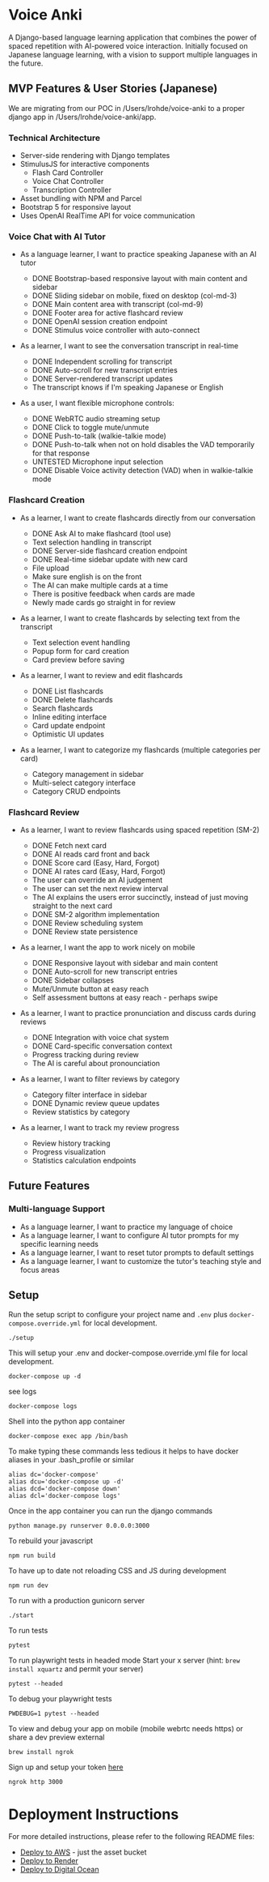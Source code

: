 # Voice Anki

A Django-based language learning application that combines the power of spaced repetition with AI-powered voice interaction. Initially focused on Japanese language learning, with a vision to support multiple languages in the future.

## MVP Features & User Stories (Japanese)

We are migrating from our POC in /Users/lrohde/voice-anki to a proper django app in /Users/lrohde/voice-anki/app.

### Technical Architecture
- Server-side rendering with Django templates
- StimulusJS for interactive components
  - Flash Card Controller
  - Voice Chat Controller
  - Transcription Controller
- Asset bundling with NPM and Parcel
- Bootstrap 5 for responsive layout
- Uses OpenAI RealTime API for voice communication

### Voice Chat with AI Tutor
- As a language learner, I want to practice speaking Japanese with an AI tutor
  - DONE Bootstrap-based responsive layout with main content and sidebar
  - DONE Sliding sidebar on mobile, fixed on desktop (col-md-3)
  - DONE Main content area with transcript (col-md-9)
  - DONE Footer area for active flashcard review
  - DONE OpenAI session creation endpoint
  - DONE Stimulus voice controller with auto-connect

- As a learner, I want to see the conversation transcript in real-time
  - DONE Independent scrolling for transcript 
  - DONE Auto-scroll for new transcript entries
  - DONE Server-rendered transcript updates
  - The transcript knows if I'm speaking Japanese or English

- As a user, I want flexible microphone controls:
  - DONE WebRTC audio streaming setup
  - DONE Click to toggle mute/unmute
  - DONE Push-to-talk (walkie-talkie mode)
  - DONE Push-to-talk when not on hold disables the VAD temporarily for that response
  - UNTESTED Microphone input selection
  - DONE Disable Voice activity detection (VAD) when in walkie-talkie mode

### Flashcard Creation
- As a learner, I want to create flashcards directly from our conversation
  - DONE Ask AI to make flashcard (tool use)
  - Text selection handling in transcript
  - DONE Server-side flashcard creation endpoint
  - DONE Real-time sidebar update with new card
  - File upload
  - Make sure english is on the front
  - The AI can make multiple cards at a time
  - There is positive feedback when cards are made
  - Newly made cards go straight in for review

- As a learner, I want to create flashcards by selecting text from the transcript
  - Text selection event handling
  - Popup form for card creation
  - Card preview before saving

- As a learner, I want to review and edit flashcards
  - DONE List flashcards
  - DONE Delete flashcards
  - Search flashcards
  - Inline editing interface
  - Card update endpoint
  - Optimistic UI updates

- As a learner, I want to categorize my flashcards (multiple categories per card)
  - Category management in sidebar
  - Multi-select category interface
  - Category CRUD endpoints

### Flashcard Review
- As a learner, I want to review flashcards using spaced repetition (SM-2)
  - DONE Fetch next card
  - DONE AI reads card front and back
  - DONE Score card (Easy, Hard, Forgot)
  - DONE AI rates card (Easy, Hard, Forgot)
  - The user can override an AI judgement
  - The user can set the next review interval
  - The AI explains the users error succinctly, instead of just moving straight to the next card
  - DONE SM-2 algorithm implementation
  - DONE Review scheduling system
  - DONE Review state persistence

- As a learner, I want the app to work nicely on mobile
  - DONE Responsive layout with sidebar and main content
  - DONE Auto-scroll for new transcript entries
  - DONE Sidebar collapses
  - Mute/Unmute button at easy reach
  - Self assessment buttons at easy reach - perhaps swipe

- As a learner, I want to practice pronunciation and discuss cards during reviews
  - DONE Integration with voice chat system
  - DONE Card-specific conversation context
  - Progress tracking during review
  - The AI is careful about pronounciation

- As a learner, I want to filter reviews by category
  - Category filter interface in sidebar
  - DONE Dynamic review queue updates
  - Review statistics by category

- As a learner, I want to track my review progress
  - Review history tracking
  - Progress visualization
  - Statistics calculation endpoints

## Future Features

### Multi-language Support
- As a language learner, I want to practice my language of choice
- As a language learner, I want to configure AI tutor prompts for my specific learning needs
- As a language learner, I want to reset tutor prompts to default settings
- As a language learner, I want to customize the tutor's teaching style and focus areas


## Setup

Run the setup script to configure your project name and `.env` plus `docker-compose.override.yml` for local development.

```
./setup
```

This will setup your .env and docker-compose.override.yml file for local development.

```
docker-compose up -d
```

see logs
```
docker-compose logs
```

Shell into the python app container
```
docker-compose exec app /bin/bash
```

To make typing these commands less tedious it helps to have docker aliases in your .bash_profile or similar
```
alias dc='docker-compose'
alias dcu='docker-compose up -d'
alias dcd='docker-compose down'
alias dcl='docker-compose logs'
```

Once in the app container you can run the django commands
```
python manage.py runserver 0.0.0.0:3000
``` 

To rebuild your javascript
```
npm run build
```

To have up to date not reloading CSS and JS during development
```
npm run dev
``` 

To run with a production gunicorn server
```
./start
```

To run tests
```
pytest
```

To run playwright tests in headed mode
Start your x server (hint: `brew install xquartz` and permit your server)

```
pytest --headed
```

To debug your playwright tests
```
PWDEBUG=1 pytest --headed
```

To view and debug your app on mobile (mobile webrtc needs https) or share a dev preview external 

```brew install ngrok```

Sign up and setup your token [here](https://dashboard.ngrok.com/get-started/your-authtoken)
```
ngrok http 3000
```

# Deployment Instructions

For more detailed instructions, please refer to the following README files:

- [Deploy to AWS](deploy-aws-infra/pulumi/README.md) - just the asset bucket
- [Deploy to Render](deploy-render/README.md)
- [Deploy to Digital Ocean](deploy-do/README.md)